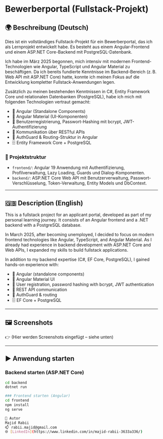 # Bewerberportal (Fullstack-Projekt)

## 🌍 Beschreibung (Deutsch)

Dies ist ein vollständiges Fullstack-Projekt für ein Bewerberportal, das ich als Lernprojekt entwickelt habe. Es besteht aus einem Angular-Frontend und einem ASP.NET Core-Backend mit PostgreSQL-Datenbank.

Ich habe im März 2025 begonnen, mich intensiv mit modernen Frontend-Technologien wie Angular, TypeScript und Angular Material zu beschäftigen. Da ich bereits fundierte Kenntnisse im Backend-Bereich (z. B. Web API mit ASP.NET Core) hatte, konnte ich meinen Fokus auf die Entwicklung kompletter Fullstack-Anwendungen legen.

Zusätzlich zu meinen bestehenden Kenntnissen in C#, Entity Framework Core und relationalen Datenbanken (PostgreSQL), habe ich mich mit folgenden Technologien vertraut gemacht:

- 🧩 Angular (Standalone Components)
- 🎨 Angular Material (UI-Komponenten)
- 🔐 Benutzerregistrierung, Passwort-Hashing mit bcrypt, JWT-Authentifizierung
- 📡 Kommunikation über RESTful APIs
- 🧠 AuthGuard & Routing-Struktur in Angular
- 🗄️ Entity Framework Core + PostgreSQL

### 🔧 Projektstruktur

- `frontend/`: Angular 19 Anwendung mit Authentifizierung, Profilverwaltung, Lazy Loading, Guards und Dialog-Komponenten.
- `backend/`: ASP.NET Core Web API mit Benutzerverwaltung, Passwort-Verschlüsselung, Token-Verwaltung, Entity Models und DbContext.

---

## 🇬🇧 Description (English)

This is a fullstack project for an applicant portal, developed as part of my personal learning journey. It consists of an Angular frontend and a .NET backend with a PostgreSQL database.

In March 2025, after becoming unemployed, I decided to focus on modern frontend technologies like Angular, TypeScript, and Angular Material. As I already had experience in backend development with ASP.NET Core and Web APIs, I expanded my skills to build fullstack applications.

In addition to my backend expertise (C#, EF Core, PostgreSQL), I gained hands-on experience with:

- 🧩 Angular (standalone components)
- 🎨 Angular Material UI
- 🔐 User registration, password hashing with bcrypt, JWT authentication
- 📡 REST API communication
- 🧠 AuthGuard & routing
- 🗄️ EF Core + PostgreSQL

---

## 🖼️ Screenshots

👉 (Hier werden Screenshots eingefügt – siehe unten)

---

## ▶️ Anwendung starten

### Backend starten (ASP.NET Core)
```bash
cd backend
dotnet run

### Frontend starten (Angular)
cd frontend
npm install
ng serve

💼 Autor
Majid Rabii
📫 rabii.majid@gmail.com
🌐 [LinkedIn](https://www.linkedin.com/in/majid-rabii-3633a336/)
